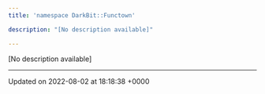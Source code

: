 ```yaml
---
title: 'namespace DarkBit::Functown'

description: "[No description available]"

---
```







[No description available]






-------------------------------

Updated on 2022-08-02 at 18:18:38 +0000